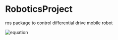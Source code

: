 # RoboticsProject
ros package to control differential drive mobile robot

![equation](http://www.sciweavers.org/upload/Tex2Img_1564682062/render.png)
